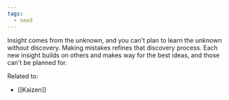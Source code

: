 ```yaml
---
tags:
  - seed
---
```

Insight comes from the unknown, and you can't plan to learn the unknown without discovery. Making mistakes refines that discovery process. Each new insight builds on others and makes way for the best ideas, and those can't be planned for.

Related to:
- [[Kaizen]]